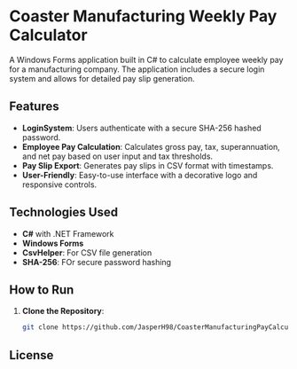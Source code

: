# Coaster Manufacturing Weekly Pay Calculator

A Windows Forms application built in C# to calculate employee weekly pay for a manufacturing company. The application includes a secure login system and allows for detailed pay slip generation.

## Features
- **LoginSystem**: Users authenticate with a secure SHA-256 hashed password.
- **Employee Pay Calculation**: Calculates gross pay, tax, superannuation, and net pay based on user input and tax thresholds.
- **Pay Slip Export**: Generates pay slips in CSV format with timestamps.
- **User-Friendly**: Easy-to-use interface with a decorative logo and responsive controls.

## Technologies Used
- **C#** with .NET Framework
- **Windows Forms**
- **CsvHelper**: For CSV file generation
- **SHA-256**: FOr secure password hashing

## How to Run
1. **Clone the Repository**:
	```bash
	git clone https://github.com/JasperH98/CoasterManufacturingPayCalculator.git

## License
